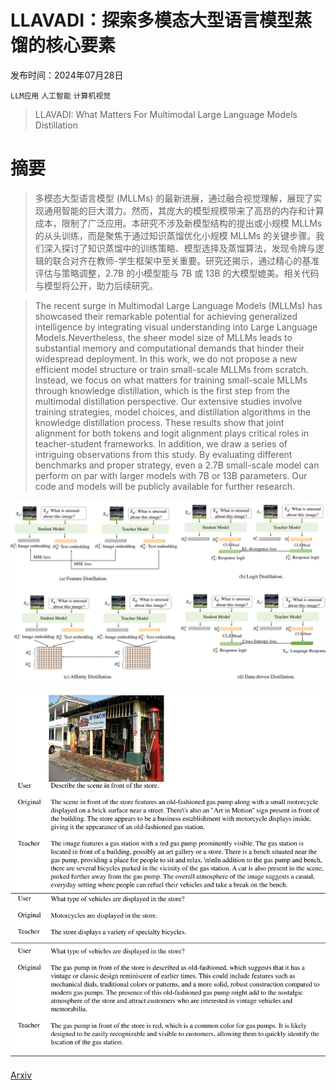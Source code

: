# LLAVADI：探索多模态大型语言模型蒸馏的核心要素

发布时间：2024年07月28日

`LLM应用` `人工智能` `计算机视觉`

> LLAVADI: What Matters For Multimodal Large Language Models Distillation

# 摘要

> 多模态大型语言模型 (MLLMs) 的最新进展，通过融合视觉理解，展现了实现通用智能的巨大潜力。然而，其庞大的模型规模带来了高昂的内存和计算成本，限制了广泛应用。本研究不涉及新模型结构的提出或小规模 MLLMs 的从头训练，而是聚焦于通过知识蒸馏优化小规模 MLLMs 的关键步骤。我们深入探讨了知识蒸馏中的训练策略、模型选择及蒸馏算法，发现令牌与逻辑的联合对齐在教师-学生框架中至关重要。研究还揭示，通过精心的基准评估与策略调整，2.7B 的小模型能与 7B 或 13B 的大模型媲美。相关代码与模型将公开，助力后续研究。

> The recent surge in Multimodal Large Language Models (MLLMs) has showcased their remarkable potential for achieving generalized intelligence by integrating visual understanding into Large Language Models.Nevertheless, the sheer model size of MLLMs leads to substantial memory and computational demands that hinder their widespread deployment. In this work, we do not propose a new efficient model structure or train small-scale MLLMs from scratch. Instead, we focus on what matters for training small-scale MLLMs through knowledge distillation, which is the first step from the multimodal distillation perspective. Our extensive studies involve training strategies, model choices, and distillation algorithms in the knowledge distillation process. These results show that joint alignment for both tokens and logit alignment plays critical roles in teacher-student frameworks. In addition, we draw a series of intriguing observations from this study. By evaluating different benchmarks and proper strategy, even a 2.7B small-scale model can perform on par with larger models with 7B or 13B parameters. Our code and models will be publicly available for further research.

![LLAVADI：探索多模态大型语言模型蒸馏的核心要素](../../../paper_images/2407.19409/x1.png)

![LLAVADI：探索多模态大型语言模型蒸馏的核心要素](../../../paper_images/2407.19409/x2.png)

[Arxiv](https://arxiv.org/abs/2407.19409)